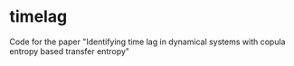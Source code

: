 # timelag
Code for the paper "Identifying time lag in dynamical systems with copula entropy based transfer entropy"

